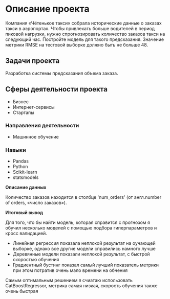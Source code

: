 <h1> Описание проекта</h1>


Компания «Чётенькое такси» собрала исторические данные о заказах такси в аэропортах. Чтобы привлекать больше водителей в период пиковой нагрузки, нужно спрогнозировать количество заказов такси на следующий час. Постройте модель для такого предсказания.
Значение метрики RMSE на тестовой выборке должно быть не больше 48.


<h2>Задачи проекта</h2>

Разработка системы предсказания объема заказа.



<h2> Сферы деятельности проекта </h2>


- Бизнес
- Интернет-сервисы
- Стартапы


<h3> Направления деятельности </h2>


- Машинное обучение


<h3> Навыки </h3>

- Pandas
- Python
- Scikit-learn
- statsmodels


**Описание данных**

 Количество заказов находится в столбце 'num_orders' (от англ.number of orders, «число заказов»).



 **Итоговый вывод**

Для того, что бы найти модель, которая справится с прогнозом я обучил несколько моделей с помощью подбора гиперпараметров и кросс валидацией. 

- Линейная регрессия показала неплохой результат на оучающей выборке, однако все другие модели справились намного лучше
- Деревянные модели показали неплохой результат, с быстрой скоростью обучения
- Градиентный бустинг показал самый лучший показатель метрики при этом потратив очень мало времени на обчения

Самым оптимальным решением я счиатаю использовать CatBoostRegressor, метрика самая низкая, скорость обучения также 
очень быстрая